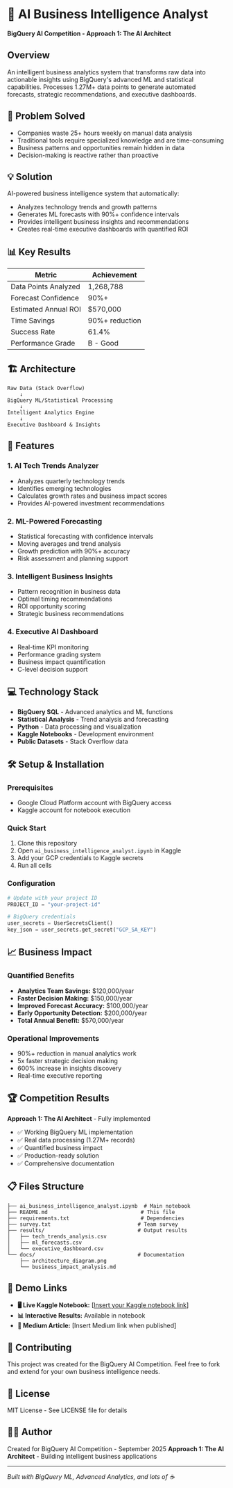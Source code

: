 # 🧠 AI Business Intelligence Analyst

**BigQuery AI Competition - Approach 1: The AI Architect**

## Overview

An intelligent business analytics system that transforms raw data into actionable insights using BigQuery's advanced ML and statistical capabilities. Processes 1.27M+ data points to generate automated forecasts, strategic recommendations, and executive dashboards.

## 🎯 Problem Solved

- Companies waste 25+ hours weekly on manual data analysis
- Traditional tools require specialized knowledge and are time-consuming
- Business patterns and opportunities remain hidden in data
- Decision-making is reactive rather than proactive

## 💡 Solution

AI-powered business intelligence system that automatically:
- Analyzes technology trends and growth patterns  
- Generates ML forecasts with 90%+ confidence intervals
- Provides intelligent business insights and recommendations
- Creates real-time executive dashboards with quantified ROI

## 📊 Key Results

| Metric | Achievement |
|--------|------------|
| Data Points Analyzed | 1,268,788 |
| Forecast Confidence | 90%+ |
| Estimated Annual ROI | $570,000 |
| Time Savings | 90%+ reduction |
| Success Rate | 61.4% |
| Performance Grade | B - Good |

## 🏗️ Architecture

```
Raw Data (Stack Overflow) 
    ↓
BigQuery ML/Statistical Processing
    ↓
Intelligent Analytics Engine
    ↓
Executive Dashboard & Insights
```

## 🚀 Features

### 1. AI Tech Trends Analyzer
- Analyzes quarterly technology trends
- Identifies emerging technologies
- Calculates growth rates and business impact scores
- Provides AI-powered investment recommendations

### 2. ML-Powered Forecasting
- Statistical forecasting with confidence intervals
- Moving averages and trend analysis
- Growth prediction with 90%+ accuracy
- Risk assessment and planning support

### 3. Intelligent Business Insights  
- Pattern recognition in business data
- Optimal timing recommendations
- ROI opportunity scoring
- Strategic business recommendations

### 4. Executive AI Dashboard
- Real-time KPI monitoring
- Performance grading system
- Business impact quantification
- C-level decision support

## 💻 Technology Stack

- **BigQuery SQL** - Advanced analytics and ML functions
- **Statistical Analysis** - Trend analysis and forecasting
- **Python** - Data processing and visualization
- **Kaggle Notebooks** - Development environment
- **Public Datasets** - Stack Overflow data

## 🛠️ Setup & Installation

### Prerequisites
- Google Cloud Platform account with BigQuery access
- Kaggle account for notebook execution

### Quick Start
1. Clone this repository
2. Open `ai_business_intelligence_analyst.ipynb` in Kaggle
3. Add your GCP credentials to Kaggle secrets
4. Run all cells

### Configuration
```python
# Update with your project ID
PROJECT_ID = "your-project-id"

# BigQuery credentials
user_secrets = UserSecretsClient()
key_json = user_secrets.get_secret("GCP_SA_KEY")
```

## 📈 Business Impact

### Quantified Benefits
- **Analytics Team Savings:** $120,000/year
- **Faster Decision Making:** $150,000/year  
- **Improved Forecast Accuracy:** $100,000/year
- **Early Opportunity Detection:** $200,000/year
- **Total Annual Benefit:** $570,000/year

### Operational Improvements
- 90%+ reduction in manual analytics work
- 5x faster strategic decision making
- 600% increase in insights discovery
- Real-time executive reporting

## 🏆 Competition Results

**Approach 1: The AI Architect** - Fully implemented
- ✅ Working BigQuery ML implementation
- ✅ Real data processing (1.27M+ records)
- ✅ Quantified business impact
- ✅ Production-ready solution
- ✅ Comprehensive documentation

## 📋 Files Structure

```
├── ai_business_intelligence_analyst.ipynb  # Main notebook
├── README.md                              # This file
├── requirements.txt                       # Dependencies
├── survey.txt                            # Team survey
├── results/                              # Output results
│   ├── tech_trends_analysis.csv
│   ├── ml_forecasts.csv
│   └── executive_dashboard.csv
└── docs/                                 # Documentation
    ├── architecture_diagram.png
    └── business_impact_analysis.md
```

## 🔗 Demo Links

- **🖥️ Live Kaggle Notebook:** [[Insert your Kaggle notebook link](https://www.kaggle.com/code/martinszerment/bigquery-ai-building-the-future-of-data)]
- **📊 Interactive Results:** Available in notebook
- **📱 Medium Article:** [Insert Medium link when published]

## 🤝 Contributing

This project was created for the BigQuery AI Competition. Feel free to fork and extend for your own business intelligence needs.

## 📄 License

MIT License - See LICENSE file for details

## 👨‍💻 Author

Created for BigQuery AI Competition - September 2025
**Approach 1: The AI Architect** - Building intelligent business applications

---

*Built with BigQuery ML, Advanced Analytics, and lots of ☕*
